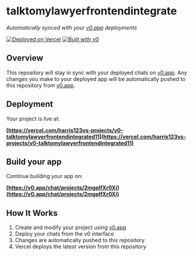 # talktomylawyerfrontendintegrate

*Automatically synced with your [v0.app](https://v0.app) deployments*

[![Deployed on Vercel](https://img.shields.io/badge/Deployed%20on-Vercel-black?style=for-the-badge&logo=vercel)](https://vercel.com/harris123vs-projects/v0-talktomylawyerfrontendintegrated11)
[![Built with v0](https://img.shields.io/badge/Built%20with-v0.app-black?style=for-the-badge)](https://v0.app/chat/projects/2mgplfXr0Xi)

## Overview

This repository will stay in sync with your deployed chats on [v0.app](https://v0.app).
Any changes you make to your deployed app will be automatically pushed to this repository from [v0.app](https://v0.app).

## Deployment

Your project is live at:

**[https://vercel.com/harris123vs-projects/v0-talktomylawyerfrontendintegrated11](https://vercel.com/harris123vs-projects/v0-talktomylawyerfrontendintegrated11)**

## Build your app

Continue building your app on:

**[https://v0.app/chat/projects/2mgplfXr0Xi](https://v0.app/chat/projects/2mgplfXr0Xi)**

## How It Works

1. Create and modify your project using [v0.app](https://v0.app)
2. Deploy your chats from the v0 interface
3. Changes are automatically pushed to this repository
4. Vercel deploys the latest version from this repository
